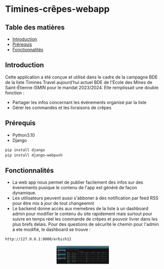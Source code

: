 # Timines-crêpes-webapp

## Table des matières
- [Introduction](#introduction)
- [Prérequis](#prérequis)
- [Fonctionnalités](#fonctionnalités)

## Introduction
Cette application a été conçue et utilisé dans le cadre de la campagne BDE de la liste Timines Travel 
aujourd'hui actuel BDE de l'École des Mines de Saint-Étienne ISMIN pour le mandat 2023/2024.
Elle remplissait une double fonction : 
  - Partager les infos concernant les événements organisé par la liste
  - Gérer les commandes et les livraisons de crêpes

## Prérequis
- Python3.10
- Django
```bash
pip install django
pip install django-webpush
```

## Fonctionnalités
* La web app nous permet de publier facilement des infos sur des évenements pusique le contenu de l'app est généré de façon dynamique. 
* Les utilisateurs peuvent aussi s'abboner à des notification par feed RSS pour être mis à jour de tout changeemnt
* Le backend donne accès aux memebres de la liste à un dashboard admin pour modifier le contenu du site rapidement mais surtout pour suivre en temps
réel les commande de crêpes et pouvoir livrer dans les plus brefs delais. Pour des questions de sécurité le chemin pour l'admin à ete modifié, le
dashboard se trouve :
```bash
http://127.0.0.1:8000/erbich12
```
<p align="center">
  <img src="screenshots/11.png" width="170" >
</p>
